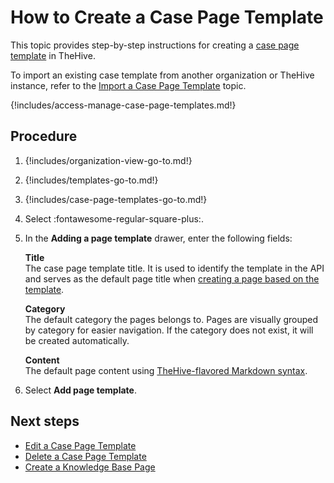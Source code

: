 # How to Create a Case Page Template

This topic provides step-by-step instructions for creating a [case page template](about-case-page-templates.md) in TheHive.

To import an existing case template from another organization or TheHive instance, refer to the [Import a Case Page Template](import-a-case-page-template.md) topic.

{!includes/access-manage-case-page-templates.md!}

## Procedure

1. {!includes/organization-view-go-to.md!}

2. {!includes/templates-go-to.md!}

3. {!includes/case-page-templates-go-to.md!}

4. Select :fontawesome-regular-square-plus:.

5. In the **Adding a page template** drawer, enter the following fields:

    **Title**  
    The case page template title. It is used to identify the template in the API and serves as the default page title when [creating a page based on the template](../../../../knowledge-base/create-a-knowledge-base-page.md#create-a-page-at-the-case-level).

    **Category**  
    The default category the pages belongs to. Pages are visually grouped by category for easier navigation. If the category does not exist, it will be created automatically.

    **Content**  
    The default page content using [TheHive-flavored Markdown syntax](../../../../thehive-flavored-markdown.md).

6. Select **Add page template**.

## Next steps

* [Edit a Case Page Template](edit-a-case-page-template.md)
* [Delete a Case Page Template](delete-a-case-page-template.md)
* [Create a Knowledge Base Page](../../../../knowledge-base/create-a-knowledge-base-page.md#create-a-page-at-the-case-level)
